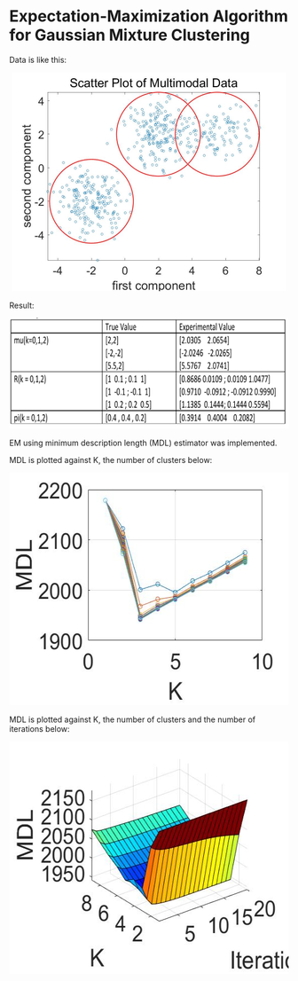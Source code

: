 # Expectation-Maximization Algorithm for Gaussian Mixture Clustering

Data is like this:
<p align="center">
  <img width="494" height="395" src="https://github.com/luoqiaoen/MATLAB-Coursework/blob/master/EM%20Clustering/data.jpg">
</p>

Result:
<p align="center">
  <img width="750" height="200" src="https://github.com/luoqiaoen/MATLAB-Coursework/blob/master/EM%20Clustering/result.png">
</p>

EM using minimum description length (MDL) estimator was implemented.

MDL is plotted against K, the number of clusters below:
<p align="center">
  <img width="560" height="420" src="https://github.com/luoqiaoen/MATLAB-Coursework/blob/master/EM%20Clustering/MDL_2D.jpg">
</p>

MDL is plotted against K, the number of clusters and the number of iterations below:
<p align="center">
  <img width="560" height="420" src="https://github.com/luoqiaoen/MATLAB-Coursework/blob/master/EM%20Clustering/MDL_3D.jpg">
</p>
